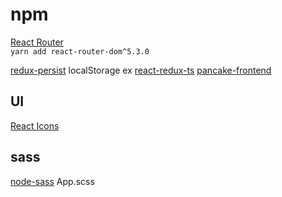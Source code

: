 # npm

[React Router](https://reactrouter.com/docs/en/v6/getting-started/installation#create-react-app)  
`yarn add react-router-dom^5.3.0`



[redux-persist](https://github.com/rt2zz/redux-persist) localStorage
ex [react-redux-ts](https://github.com/JacobHsu/react-redux-ts) [pancake-frontend](https://github.com/pancakeswap/pancake-frontend/blob/develop/src/state/index.ts)

## UI

[React Icons](https://react-icons.github.io/react-icons)

## sass

[node-sass](https://www.npmjs.com/package/node-sass)
App.scss
